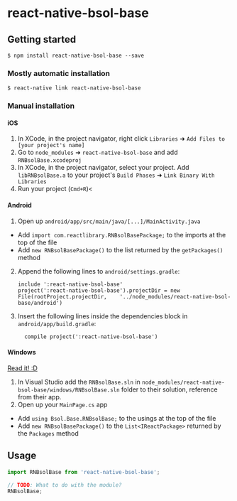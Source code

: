 
# react-native-bsol-base

## Getting started

`$ npm install react-native-bsol-base --save`

### Mostly automatic installation

`$ react-native link react-native-bsol-base`

### Manual installation


#### iOS

1. In XCode, in the project navigator, right click `Libraries` ➜ `Add Files to [your project's name]`
2. Go to `node_modules` ➜ `react-native-bsol-base` and add `RNBsolBase.xcodeproj`
3. In XCode, in the project navigator, select your project. Add `libRNBsolBase.a` to your project's `Build Phases` ➜ `Link Binary With Libraries`
4. Run your project (`Cmd+R`)<

#### Android

1. Open up `android/app/src/main/java/[...]/MainActivity.java`
  - Add `import com.reactlibrary.RNBsolBasePackage;` to the imports at the top of the file
  - Add `new RNBsolBasePackage()` to the list returned by the `getPackages()` method
2. Append the following lines to `android/settings.gradle`:
  	```
  	include ':react-native-bsol-base'
  	project(':react-native-bsol-base').projectDir = new File(rootProject.projectDir, 	'../node_modules/react-native-bsol-base/android')
  	```
3. Insert the following lines inside the dependencies block in `android/app/build.gradle`:
  	```
      compile project(':react-native-bsol-base')
  	```

#### Windows
[Read it! :D](https://github.com/ReactWindows/react-native)

1. In Visual Studio add the `RNBsolBase.sln` in `node_modules/react-native-bsol-base/windows/RNBsolBase.sln` folder to their solution, reference from their app.
2. Open up your `MainPage.cs` app
  - Add `using Bsol.Base.RNBsolBase;` to the usings at the top of the file
  - Add `new RNBsolBasePackage()` to the `List<IReactPackage>` returned by the `Packages` method


## Usage
```javascript
import RNBsolBase from 'react-native-bsol-base';

// TODO: What to do with the module?
RNBsolBase;
```
  